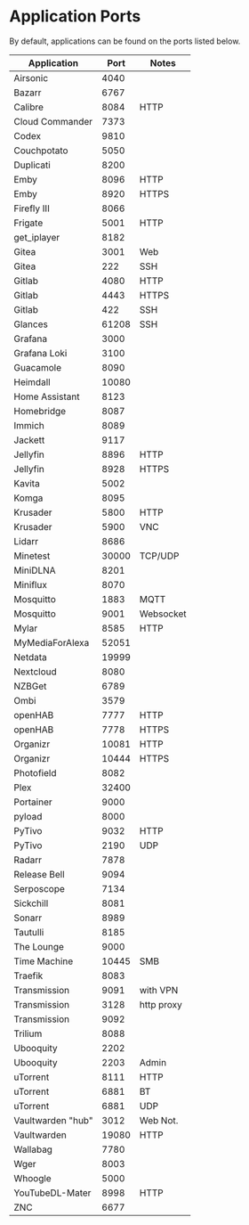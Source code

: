 # Application Ports

By default, applications can be found on the ports listed below.

| Application       | Port   | Notes        |
|-------------------|--------|--------------|
| Airsonic          | 4040   |              |
| Bazarr            | 6767   |              |
| Calibre           | 8084   | HTTP         |
| Cloud Commander   | 7373   |              |
| Codex             | 9810   |              |
| Couchpotato       | 5050   |              |
| Duplicati         | 8200   |              |
| Emby              | 8096   | HTTP         |
| Emby              | 8920   | HTTPS        |
| Firefly III       | 8066   |              |
| Frigate           | 5001   | HTTP         |
| get_iplayer       | 8182   |              |
| Gitea             | 3001   | Web          |
| Gitea             | 222    | SSH          |
| Gitlab            | 4080   | HTTP         |
| Gitlab            | 4443   | HTTPS        |
| Gitlab            | 422    | SSH          |
| Glances           | 61208  | SSH          |
| Grafana           | 3000   |              |
| Grafana Loki      | 3100   |              |
| Guacamole         | 8090   |              |
| Heimdall          | 10080  |              |
| Home Assistant    | 8123   |              |
| Homebridge        | 8087   |              |
| Immich            | 8089   |              |
| Jackett           | 9117   |              |
| Jellyfin          | 8896   | HTTP         |
| Jellyfin          | 8928   | HTTPS        |
| Kavita            | 5002   |              |
| Komga             | 8095   |              |
| Krusader          | 5800   | HTTP         |
| Krusader          | 5900   | VNC          |
| Lidarr            | 8686   |              |
| Minetest          | 30000  | TCP/UDP      |
| MiniDLNA          | 8201   |              |
| Miniflux          | 8070   |              |
| Mosquitto         | 1883   | MQTT         |
| Mosquitto         | 9001   | Websocket    |
| Mylar             | 8585   | HTTP         |
| MyMediaForAlexa   | 52051  |              |
| Netdata           | 19999  |              |
| Nextcloud         | 8080   |              |
| NZBGet            | 6789   |              |
| Ombi              | 3579   |              |
| openHAB           | 7777   | HTTP         |
| openHAB           | 7778   | HTTPS        |
| Organizr          | 10081  | HTTP         |
| Organizr          | 10444  | HTTPS        |
| Photofield        | 8082   |              |
| Plex              | 32400  |              |
| Portainer         | 9000   |              |
| pyload            | 8000   |              |
| PyTivo            | 9032   | HTTP         |
| PyTivo            | 2190   | UDP          |
| Radarr            | 7878   |              |
| Release Bell      | 9094   |              |
| Serposcope        | 7134   |              |
| Sickchill         | 8081   |              |
| Sonarr            | 8989   |              |
| Tautulli          | 8185   |              |
| The Lounge        | 9000   |              |
| Time Machine      | 10445  | SMB          |
| Traefik           | 8083   |              |
| Transmission      | 9091   | with VPN     |
| Transmission      | 3128   | http proxy   |
| Transmission      | 9092   |              |
| Trilium           | 8088   |              |
| Ubooquity         | 2202   |              |
| Ubooquity         | 2203   | Admin        |
| uTorrent          | 8111   | HTTP         |
| uTorrent          | 6881   | BT           |
| uTorrent          | 6881   | UDP          |
| Vaultwarden "hub" | 3012   | Web Not.     |
| Vaultwarden       | 19080  | HTTP         |
| Wallabag          | 7780   |              |
| Wger              | 8003   |              |
| Whoogle           | 5000   |              |
| YouTubeDL-Mater   | 8998   | HTTP         |
| ZNC               | 6677   |              |
